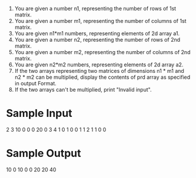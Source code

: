 1. You are given a number n1, representing the number of rows of 1st matrix.
2. You are given a number m1, representing the number of columns of 1st matrix.
3. You are given n1*m1 numbers, representing elements of 2d array a1.
4. You are given a number n2, representing the number of rows of 2nd matrix.
5. You are given a number m2, representing the number of columns of 2nd matrix.
6. You are given n2*m2 numbers, representing elements of 2d array a2.
7. If the two arrays representing two matrices of dimensions n1 * m1 and n2 * m2 can be multiplied, display the contents of prd array as specified in output Format.
8. If the two arrays can't be multiplied, print "Invalid input".

# Sample Input 
2
3
10
0
0
0
20
0
3
4
1
0
1
0
0
1
1
2
1
1
0
0

# Sample Output
10 0 10 0
0 20 20 40